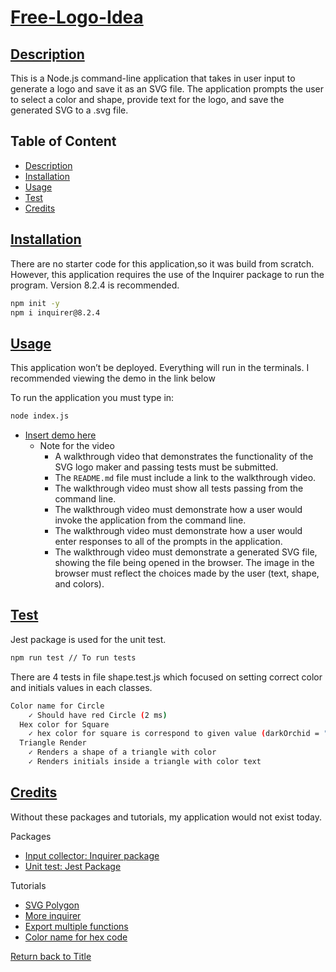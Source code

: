 # [Free-Logo-Idea](#table-of-content)

## [Description](#table-of-content)
This is a Node.js command-line application that takes in user input to generate a logo and save it as an SVG file. The application prompts the user to select a color and shape, provide text for the logo, and save the generated SVG to a .svg file.

## Table of Content
* [Description](#description)
* [Installation](#installation)
* [Usage](#usage)
* [Test](#test)
* [Credits](#credits)

## [Installation](#table-of-content)
There are no starter code for this application,so it was build from scratch. However, this application requires the use of the Inquirer package to run the program. Version 8.2.4 is recommended.
```bash
npm init -y
npm i inquirer@8.2.4
```

## [Usage](#table-of-content)
This application won’t be deployed. Everything will run in the terminals. I recommended viewing the demo in the link below

To run the application you must type in:
```bash
node index.js
```


* [Insert demo here]()
    * Note for the video
        * A walkthrough video that demonstrates the functionality of the SVG logo maker and passing tests must be submitted.
        * The `README.md` file must include a link to the walkthrough video.
        * The walkthrough video must show all tests passing from the command line.
        * The walkthrough video must demonstrate how a user would invoke the application from the command line.
        * The walkthrough video must demonstrate how a user would enter responses to all of the prompts in the application.
        * The walkthrough video must demonstrate a generated SVG file, showing the file being opened in the browser. The image in the browser must reflect the choices made by the user (text, shape, and colors).


## [Test](#table-of-content)
Jest package is used for the unit test.
```bash
npm run test // To run tests
```
There are 4 tests in file shape.test.js which focused on setting correct color and initials values in each classes.

```bash
Color name for Circle
    ✓ Should have red Circle (2 ms)
  Hex color for Square
    ✓ hex color for square is correspond to given value (darkOrchid = "#9932CC") (1 ms)
  Triangle Render
    ✓ Renders a shape of a triangle with color
    ✓ Renders initials inside a triangle with color text
```

## [Credits](#table-of-content)
Without these packages and tutorials, my application would not exist today.

Packages
* [Input collector: Inquirer package](https://www.npmjs.com/package/inquirer/v/8.2.4)
* [Unit test: Jest Package](https://www.npmjs.com/package/jest)

Tutorials
* [SVG Polygon](https://www.w3schools.com/graphics/svg_polygon.asp)
* [More inquirer](https://www.digitalocean.com/community/tutorials/nodejs-interactive-command-line-prompts)
* [Export multiple functions](https://stackoverflow.com/questions/16631064/declare-multiple-module-exports-in-node-js)
* [Color name for hex code](https://htmlcolorcodes.com/color-names/)

[Return back to Title](#free-logo-idea)